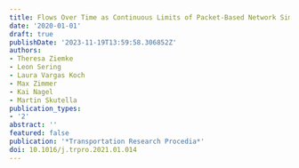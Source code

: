 ```yaml
---
title: Flows Over Time as Continuous Limits of Packet-Based Network Simulations
date: '2020-01-01'
draft: true
publishDate: '2023-11-19T13:59:58.306852Z'
authors:
- Theresa Ziemke
- Leon Sering
- Laura Vargas Koch
- Max Zimmer
- Kai Nagel
- Martin Skutella
publication_types:
- '2'
abstract: ''
featured: false
publication: '*Transportation Research Procedia*'
doi: 10.1016/j.trpro.2021.01.014
---
```


